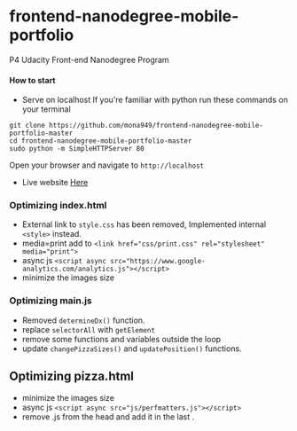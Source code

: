 # frontend-nanodegree-mobile-portfolio
P4 Udacity Front-end Nanodegree Program


#### How to start
* Serve on localhost If you're familiar with python run these commands on your terminal

```
git clone https://github.com/mona949/frontend-nanodegree-mobile-portfolio-master
cd frontend-nanodegree-mobile-portfolio-master
sudo python -m SimpleHTTPServer 80 

```

Open your browser and navigate to `http://localhost`

* Live website
[Here](https://github.com/mona949/frontend-nanodegree-mobile-portfolio-master)

### Optimizing index.html
- External link to `style.css` has been removed, Implemented internal `<style>` instead.
- media=print add to `<link href="css/print.css" rel="stylesheet" media="print">`
- async js `<script async src="https://www.google-analytics.com/analytics.js"></script>`
- minimize  the images size 
### Optimizing main.js 
- Removed `determineDx()` function.
- replace `selectorAll` with `getElement`
- remove some functions and variables outside the loop 
- update `changePizzaSizes()` and `updatePosition()` functions.
## Optimizing pizza.html
- minimize  the images size 
- async js `<script async src="js/perfmatters.js"></script>`
- remove .js from the head and add it in the last .
